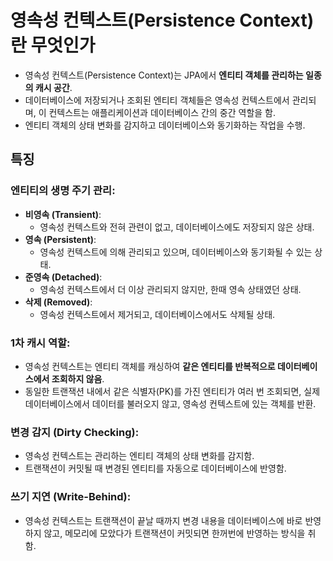 # 영속성 컨텍스트(Persistence Context)란 무엇인가

- 영속성 컨텍스트(Persistence Context)는 JPA에서 **엔티티 객체를 관리하는 일종의 캐시 공간**.
- 데이터베이스에 저장되거나 조회된 엔티티 객체들은 영속성 컨텍스트에서 관리되며, 이 컨텍스트는 애플리케이션과 데이터베이스 간의 중간 역할을 함.
- 엔티티 객체의 상태 변화를 감지하고 데이터베이스와 동기화하는 작업을 수행.

## 특징

### **엔티티의 생명 주기 관리**:

- **비영속 (Transient)**:
    - 영속성 컨텍스트와 전혀 관련이 없고, 데이터베이스에도 저장되지 않은 상태.
- **영속 (Persistent)**:
    - 영속성 컨텍스트에 의해 관리되고 있으며, 데이터베이스와 동기화될 수 있는 상태.
- **준영속 (Detached)**:
    - 영속성 컨텍스트에서 더 이상 관리되지 않지만, 한때 영속 상태였던 상태.
- **삭제 (Removed)**:
    - 영속성 컨텍스트에서 제거되고, 데이터베이스에서도 삭제될 상태.

### **1차 캐시 역할**:

- 영속성 컨텍스트는 엔티티 객체를 캐싱하여 **같은 엔티티를 반복적으로 데이터베이스에서 조회하지 않음**.
- 동일한 트랜잭션 내에서 같은 식별자(PK)를 가진 엔티티가 여러 번 조회되면, 실제 데이터베이스에서 데이터를 불러오지 않고, 영속성 컨텍스트에 있는 객체를 반환.

### **변경 감지 (Dirty Checking)**:

- 영속성 컨텍스트는 관리하는 엔티티 객체의 상태 변화를 감지함.
- 트랜잭션이 커밋될 때 변경된 엔티티를 자동으로 데이터베이스에 반영함.

### **쓰기 지연 (Write-Behind)**:

- 영속성 컨텍스트는 트랜잭션이 끝날 때까지 변경 내용을 데이터베이스에 바로 반영하지 않고, 메모리에 모았다가 트랜잭션이 커밋되면 한꺼번에 반영하는 방식을 취함.